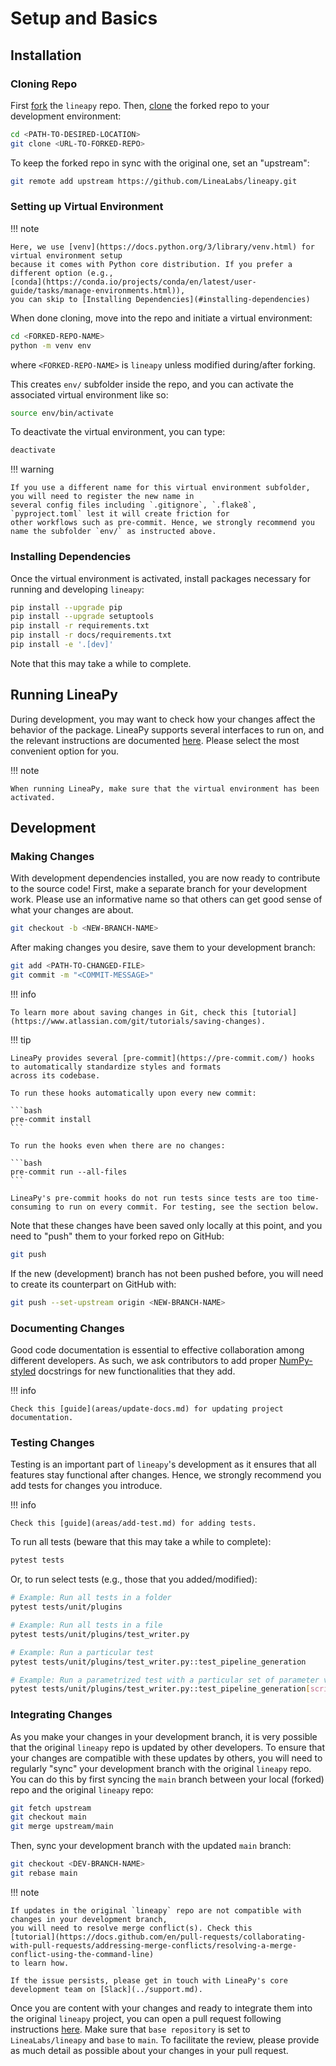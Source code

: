 # Setup and Basics

## Installation

### Cloning Repo

First [fork](https://docs.github.com/en/get-started/quickstart/fork-a-repo) the `lineapy` repo.
Then, [clone](https://docs.github.com/en/repositories/creating-and-managing-repositories/cloning-a-repository)
the forked repo to your development environment:

```bash
cd <PATH-TO-DESIRED-LOCATION>
git clone <URL-TO-FORKED-REPO>
```

To keep the forked repo in sync with the original one, set an "upstream":

```bash
git remote add upstream https://github.com/LineaLabs/lineapy.git
```

### Setting up Virtual Environment

!!! note

    Here, we use [venv](https://docs.python.org/3/library/venv.html) for virtual environment setup
    because it comes with Python core distribution. If you prefer a different option (e.g.,
    [conda](https://conda.io/projects/conda/en/latest/user-guide/tasks/manage-environments.html)),
    you can skip to [Installing Dependencies](#installing-dependencies)

When done cloning, move into the repo and initiate a virtual environment:

```bash
cd <FORKED-REPO-NAME>
python -m venv env
```

where `<FORKED-REPO-NAME>` is `lineapy` unless modified during/after forking.

This creates `env/` subfolder inside the repo, and you can activate the associated virtual environment like so:

```bash
source env/bin/activate
```

To deactivate the virtual environment, you can type:

```bash
deactivate
```

!!! warning

    If you use a different name for this virtual environment subfolder, you will need to register the new name in
    several config files including `.gitignore`, `.flake8`, `pyproject.toml` lest it will create friction for
    other workflows such as pre-commit. Hence, we strongly recommend you name the subfolder `env/` as instructed above.

### Installing Dependencies

Once the virtual environment is activated, install packages necessary for running and developing `lineapy`:

```bash
pip install --upgrade pip
pip install --upgrade setuptools
pip install -r requirements.txt
pip install -r docs/requirements.txt
pip install -e '.[dev]'
```

Note that this may take a while to complete.

## Running LineaPy

During development, you may want to check how your changes affect the behavior of the package.
LineaPy supports several interfaces to run on, and the relevant instructions are documented [here](../setup.md#running-lineapy).
Please select the most convenient option for you.

!!! note

    When running LineaPy, make sure that the virtual environment has been activated.

## Development

### Making Changes

With development dependencies installed, you are now ready to contribute to the source code!
First, make a separate branch for your development work. Please use an informative name so that
others can get good sense of what your changes are about.

```bash
git checkout -b <NEW-BRANCH-NAME>
```

After making changes you desire, save them to your development branch:

```bash
git add <PATH-TO-CHANGED-FILE>
git commit -m "<COMMIT-MESSAGE>"
```

!!! info

    To learn more about saving changes in Git, check this [tutorial](https://www.atlassian.com/git/tutorials/saving-changes).

!!! tip

    LineaPy provides several [pre-commit](https://pre-commit.com/) hooks to automatically standardize styles and formats
    across its codebase.

    To run these hooks automatically upon every new commit:

    ```bash
    pre-commit install
    ```

    To run the hooks even when there are no changes:

    ```bash
    pre-commit run --all-files
    ```

    LineaPy's pre-commit hooks do not run tests since tests are too time-consuming to run on every commit. For testing, see the section below.

Note that these changes have been saved only locally at this point, and you need to "push" them to your forked repo on GitHub:

```bash
git push
```

If the new (development) branch has not been pushed before, you will need to create its counterpart on GitHub with:

```bash
git push --set-upstream origin <NEW-BRANCH-NAME>
```

### Documenting Changes

Good code documentation is essential to effective collaboration among different developers. As such,
we ask contributors to add proper [NumPy-styled](https://numpydoc.readthedocs.io/en/latest/format.html)
docstrings for new functionalities that they add.

!!! info

    Check this [guide](areas/update-docs.md) for updating project documentation.

### Testing Changes

Testing is an important part of `lineapy`'s development as it ensures that all features stay functional after changes.
Hence, we strongly recommend you add tests for changes you introduce.

!!! info

    Check this [guide](areas/add-test.md) for adding tests.

To run all tests (beware that this may take a while to complete):

```bash
pytest tests
```

Or, to run select tests (e.g., those that you added/modified):

```bash
# Example: Run all tests in a folder
pytest tests/unit/plugins

# Example: Run all tests in a file
pytest tests/unit/plugins/test_writer.py

# Example: Run a particular test
pytest tests/unit/plugins/test_writer.py::test_pipeline_generation

# Example: Run a parametrized test with a particular set of parameter values
pytest tests/unit/plugins/test_writer.py::test_pipeline_generation[script_pipeline_a0_b0]
```

### Integrating Changes

As you make your changes in your development branch, it is very possible that the original `lineapy` repo is updated by other developers.
To ensure that your changes are compatible with these updates by others, you will need to regularly "sync" your development branch with the original
`lineapy` repo. You can do this by first syncing the `main` branch between your local (forked) repo and the original `lineapy` repo:

```bash
git fetch upstream
git checkout main
git merge upstream/main
```

Then, sync your development branch with the updated `main` branch:

```bash
git checkout <DEV-BRANCH-NAME>
git rebase main
```

!!! note

    If updates in the original `lineapy` repo are not compatible with changes in your development branch,
    you will need to resolve merge conflict(s). Check this
    [tutorial](https://docs.github.com/en/pull-requests/collaborating-with-pull-requests/addressing-merge-conflicts/resolving-a-merge-conflict-using-the-command-line)
    to learn how.

    If the issue persists, please get in touch with LineaPy's core development team on [Slack](../support.md).

Once you are content with your changes and ready to integrate them into the original `lineapy` project,
you can open a pull request following instructions [here](https://docs.github.com/en/pull-requests/collaborating-with-pull-requests/proposing-changes-to-your-work-with-pull-requests/creating-a-pull-request-from-a-fork).
Make sure that `base repository` is set to `LineaLabs/lineapy` and `base` to `main`. To facilitate the review,
please provide as much detail as possible about your changes in your pull request.
